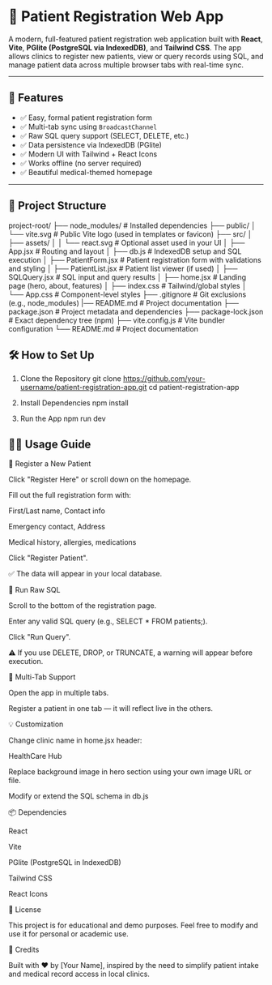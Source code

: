 # 🏥 Patient Registration Web App

A modern, full-featured patient registration web application built with **React**, **Vite**, **PGlite (PostgreSQL via IndexedDB)**, and **Tailwind CSS**. The app allows clinics to register new patients, view or query records using SQL, and manage patient data across multiple browser tabs with real-time sync.

---

## 🚀 Features

- ✅ Easy, formal patient registration form
- ✅ Multi-tab sync using `BroadcastChannel`
- ✅ Raw SQL query support (SELECT, DELETE, etc.)
- ✅ Data persistence via IndexedDB (PGlite)
- ✅ Modern UI with Tailwind + React Icons
- ✅ Works offline (no server required)
- ✅ Beautiful medical-themed homepage

---

## 📂 Project Structure
project-root/
├── node_modules/ # Installed dependencies
├── public/
│ └── vite.svg # Public Vite logo (used in templates or favicon)
├── src/
│ ├── assets/
│ │ └── react.svg # Optional asset used in your UI
│ ├── App.jsx # Routing and layout
│ ├── db.js # IndexedDB setup and SQL execution
│ ├── PatientForm.jsx # Patient registration form with validations and styling
│ ├── PatientList.jsx # Patient list viewer (if used)
│ ├── SQLQuery.jsx # SQL input and query results
│ ├── home.jsx # Landing page (hero, about, features)
│ ├── index.css # Tailwind/global styles
│ └── App.css # Component-level styles
├── .gitignore # Git exclusions (e.g., node_modules)
|── README.md # Project documentation
├── package.json # Project metadata and dependencies
├── package-lock.json # Exact dependency tree (npm)
├── vite.config.js # Vite bundler configuration
└── README.md # Project documentation
 
## 🛠️ How to Set Up

 1. Clone the Repository
    git clone https://github.com/your-username/patient-registration-app.git
    cd patient-registration-app

 2. Install Dependencies
    npm install

 3. Run the App
    npm run dev

## 🧑‍💻 Usage Guide

🔹 Register a New Patient

Click "Register Here" or scroll down on the homepage.

Fill out the full registration form with:

First/Last name, Contact info

Emergency contact, Address

Medical history, allergies, medications

Click "Register Patient".

✅ The data will appear in your local database.

🔹 Run Raw SQL

Scroll to the bottom of the registration page.

Enter any valid SQL query (e.g., SELECT * FROM patients;).

Click "Run Query".

⚠️ If you use DELETE, DROP, or TRUNCATE, a warning will appear before execution.

🔹 Multi-Tab Support

Open the app in multiple tabs.

Register a patient in one tab — it will reflect live in the others.

💡 Customization

Change clinic name in home.jsx header:

<div className="text-2xl font-bold">HealthCare Hub</div>

Replace background image in hero section using your own image URL or file.

Modify or extend the SQL schema in db.js

📦 Dependencies

React

Vite

PGlite (PostgreSQL in IndexedDB)

Tailwind CSS

React Icons

📄 License

This project is for educational and demo purposes. Feel free to modify and use it for personal or academic use.

🙌 Credits

Built with ❤️ by [Your Name], inspired by the need to simplify patient intake and medical record access in local clinics.


  
  


